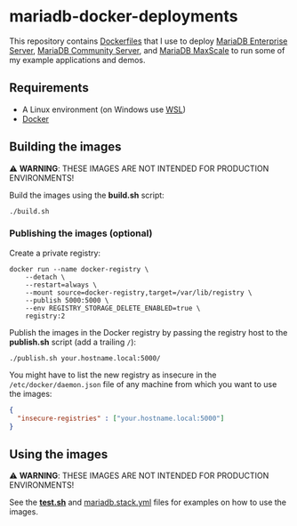 # mariadb-docker-deployments

This repository contains [Dockerfiles](https://docs.docker.com/engine/reference/builder) that I use to deploy [MariaDB Enterprise Server](https://mariadb.com/products/enterprise/), [MariaDB Community Server](https://mariadb.com/products/community-server/), and [MariaDB MaxScale](https://mariadb.com/products/maxscale/) to run some of my example applications and demos.

## Requirements

  * A Linux environment (on Windows use [WSL](https://learn.microsoft.com/windows/wsl))
  * [Docker](https://www.docker.com)

## Building the images

  ⚠️ **WARNING**: THESE IMAGES ARE NOT INTENDED FOR PRODUCTION ENVIRONMENTS!

Build the images using the **build.sh** script:
```shell
./build.sh
```

### Publishing the images (optional)

Create a private registry:

```shell
docker run --name docker-registry \
	--detach \
	--restart=always \
	--mount source=docker-registry,target=/var/lib/registry \
	--publish 5000:5000 \
	--env REGISTRY_STORAGE_DELETE_ENABLED=true \
	registry:2
```
Publish the images in the Docker registry by passing the registry host to the **publish.sh** script (add a trailing `/`):

```shell
./publish.sh your.hostname.local:5000/
```

You might have to list the new registry as insecure in the `/etc/docker/daemon.json` file of any machine from which you want to use the images:

```json
{
  "insecure-registries" : ["your.hostname.local:5000"]
}
```

## Using the images

  ⚠️ **WARNING**: THESE IMAGES ARE NOT INTENDED FOR PRODUCTION ENVIRONMENTS!

See the **[test.sh](test.sh)** and [mariadb.stack.yml](stacks/mariadb.stack.yml) files for examples on how to use the images.

